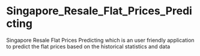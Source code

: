# Singapore_Resale_Flat_Prices_Predicting
Singapore  Resale Flat Prices Predicting which is an user friendly application to predict the flat prices based on the historical statistics and data
